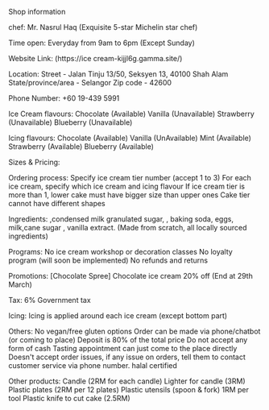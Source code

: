 Shop information

chef:
Mr. Nasrul Haq (Exquisite 5-star Michelin star chef)

Time open:
Everyday from 9am to 6pm (Except Sunday)

Website Link:
(https://ice cream-kijjl6g.gamma.site/)

Location:
Street - Jalan Tinju 13/50, Seksyen 13, 40100 Shah Alam
State/province/area - Selangor
Zip code - 42600

Phone Number:
+60 19-439 5991

Ice Cream flavours:
Chocolate (Available)
Vanilla (Unavailable)
Strawberry (Unavailable)
Blueberry (Unavailable)

Icing flavours:
Chocolate (Available)
Vanilla (UnAvailable)
Mint (Available)
Strawberry (Available)
Blueberry (Available)

Sizes & Pricing:


Ordering process:
Specify ice cream tier number (accept 1 to 3)
For each ice cream, specify which ice cream and icing flavour
If ice cream tier is more than 1, lower cake must have bigger size than upper ones
Cake tier cannot have different shapes

Ingredients:
,condensed milk granulated sugar, , baking soda, eggs, milk,cane sugar , vanilla extract. (Made from scratch, all locally sourced ingredients)

Programs:
No ice cream workshop or decoration classes
No loyalty program (will soon be implemented)
No refunds and returns

Promotions:
[Chocolate Spree] Chocolate ice cream 20% off (End at 29th March)

Tax:
6% Government tax

Icing:
Icing is applied around each ice cream (except bottom part)

Others:
No vegan/free gluten options
Order can be made via phone/chatbot (or coming to place)
Deposit is 80% of the total price
Do not accept any form of cash
Tasting appointment can just come to the place directly
Doesn't accept order issues, if any issue on orders, tell them to contact customer service via phone number.
halal certified

Other products:
Candle (2RM for each candle)
Lighter for candle (3RM)
Plastic plates (2RM per 12 plates)
Plastic utensils (spoon & fork) 1RM per tool
Plastic knife to cut cake (2.5RM)
